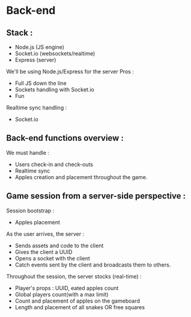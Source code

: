 # Back-end

## Stack :

- Node.js (JS engine)
- Socket.io (websockets/realtime)
- Express (server)

We'll be using Node.js/Express for the server
Pros :
- Full JS down the line
- Sockets handling with Socket.io
- Fun

Realtime sync handling :
- Socket.io

## Back-end functions overview :

We must handle :
- Users check-in and check-outs
- Realtime sync
- Apples creation and placement throughout the game.

## Game session from a server-side perspective :

Session bootstrap :

- Apples placement

As the user arrives, the server :

- Sends assets and code to the client
- Gives the client a UUID
- Opens a socket with the client
- Catch events sent by the client and broadcasts them to others.

Throughout the session, the server stocks (real-time) :
- Player's props : UUID, eated apples count
- Global players count(with a max limit)
- Count and placement of apples on the gameboard
- Length and placement of all snakes OR free squares
